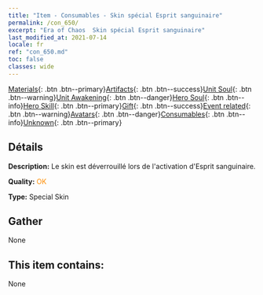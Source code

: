 ```yaml
---
title: "Item - Consumables - Skin spécial Esprit sanguinaire"
permalink: /con_650/
excerpt: "Era of Chaos  Skin spécial Esprit sanguinaire"
last_modified_at: 2021-07-14
locale: fr
ref: "con_650.md"
toc: false
classes: wide
---
```

 [Materials](/ItemsFR/){: .btn .btn--primary}[Artifacts](/ItemsFR/Artifacts/){: .btn .btn--success}[Unit Soul](/ItemsFR/UnitSoul/){: .btn .btn--warning}[Unit Awakening](/ItemsFR/UnitAwakening/){: .btn .btn--danger}[Hero Soul](/ItemsFR/HeroSoul/){: .btn .btn--info}[Hero Skill](/ItemsFR/HeroSkill/){: .btn .btn--primary}[Gift](/ItemsFR/Gift/){: .btn .btn--success}[Event related](/ItemsFR/Events/){: .btn .btn--warning}[Avatars](/ItemsFR/Avatars/){: .btn .btn--danger}[Consumables](/ItemsFR/Consumables/){: .btn .btn--info}[Unknown](/ItemsFR/Unknown/){: .btn .btn--primary}

## Détails
 **Description:** Le skin est déverrouillé lors de l'activation d'Esprit sanguinaire.

 **Quality:** <span style="color: #FF8C00">OK</span>

 **Type:** Special Skin

## Gather

  None

## This item contains:

  None

